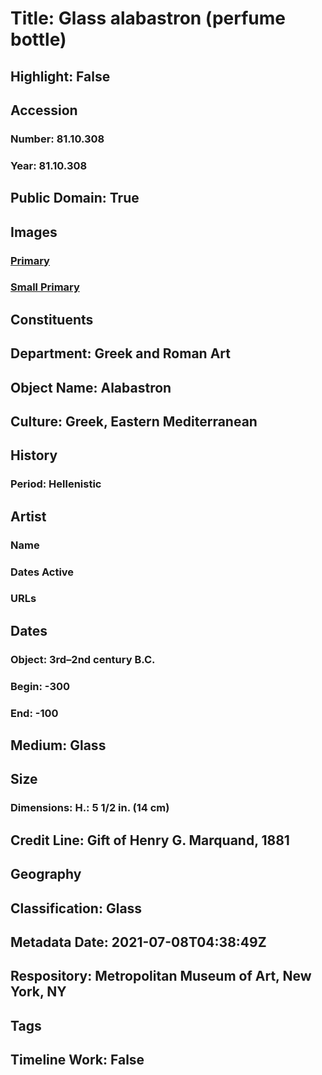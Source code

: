 # Title: Glass alabastron (perfume bottle)
## Highlight: False
## Accession
### Number: 81.10.308
### Year: 81.10.308
## Public Domain: True
## Images
### [Primary](https://images.metmuseum.org/CRDImages/gr/original/DP151192.jpg)
### [Small Primary](https://images.metmuseum.org/CRDImages/gr/web-large/DP151192.jpg)
## Constituents
## Department: Greek and Roman Art
## Object Name: Alabastron
## Culture: Greek, Eastern Mediterranean
## History
### Period: Hellenistic
## Artist
### Name
### Dates Active
### URLs
## Dates
### Object: 3rd–2nd century B.C.
### Begin: -300
### End: -100
## Medium: Glass
## Size
### Dimensions: H.: 5 1/2 in. (14 cm)
## Credit Line: Gift of Henry G. Marquand, 1881
## Geography
## Classification: Glass
## Metadata Date: 2021-07-08T04:38:49Z
## Respository: Metropolitan Museum of Art, New York, NY
## Tags
## Timeline Work: False
